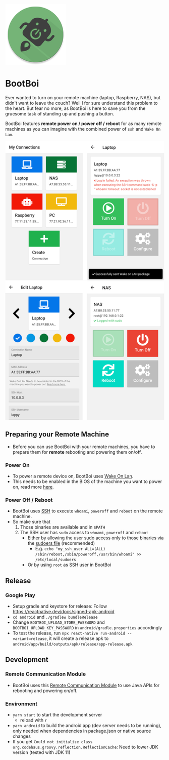 ![BootBoi Logo](android/app/src/main/res/mipmap-xxxhdpi/ic_launcher_round.png)

# BootBoi
Ever wanted to turn on your remote machine (laptop, Raspberry, NAS), but didn't want to leave the couch? Well I for sure
understand this problem to the heart. But fear no more, as BootBoi is here to save you from the gruesome task of standing up 
and pushing a button.

BootBoi features **remote power on / power off / reboot** for as many remote machines as you can imagine with the 
combined power of `ssh` and `Wake On Lan`.

![BootBoi Screenshots](screenshots/screenshots_1.png)
![BootBoi Screenshots](screenshots/screenshots_2.png)

## Preparing your Remote Machine
- Before you can use BootBoi with your remote machines, you have to prepare them for **remote** rebooting and powering them on/off. 
### Power On
- To power a remote device on, BootBoi uses [Wake On Lan](https://en.wikipedia.org/wiki/Wake-on-LAN).
- This needs to be enabled in the BIOS of the machine you want to power on, read more [here](https://www.lifewire.com/wake-on-lan-4149800).

### Power Off / Reboot
- BootBoi uses [SSH](https://simple.wikipedia.org/wiki/Secure_Shell) to execute `whoami`, `poweroff` and `reboot` on the remote
machine. 
- So make sure that
  1. Those binaries are available and in `$PATH`
  2. The SSH user has `sudo` access to `whoami`, `poweroff` and `reboot`
      - Either by allowing the user sudo access only to those binaries via the [sudoers file](https://linux.die.net/man/5/sudoers) (recommended)
          - E.g. `echo "my_ssh_user ALL=(ALL) /sbin/reboot,/sbin/poweroff,/usr/bin/whoami" >> /etc/local/sudoers` 
      - Or by using `root` as SSH user in BootBoi
    
## Release
### Google Play
- Setup gradle and keystore for release: Follow https://reactnative.dev/docs/signed-apk-android
- `cd android` and `./gradlew bundleRelease`
- Change `BOOTBOI_UPLOAD_STORE_PASSWORD` and `BOOTBOI_UPLOAD_KEY_PASSWORD` in `android/gradle.properties` accordingly
- To test the release, run `npx react-native run-android --variant=release`, it will create a release apk to `android/app/build/outputs/apk/release/app-release.apk`

## Development
### Remote Communication Module
- BootBoi uses this [Remote Communication Module](https://github.com/BootBoi/remote-communication) to use Java APIs for
  rebooting and powering on/off.

### Environment
- `yarn start` to start the development server
  - reload with `r`
- `yarn android` to build the android app (dev server needs to be running), only needed when 
dependencies in package.json or native source changes
- If you get `Could not initialize class org.codehaus.groovy.reflection.ReflectionCache`: Need to lower JDK version (tested with JDK 11)
